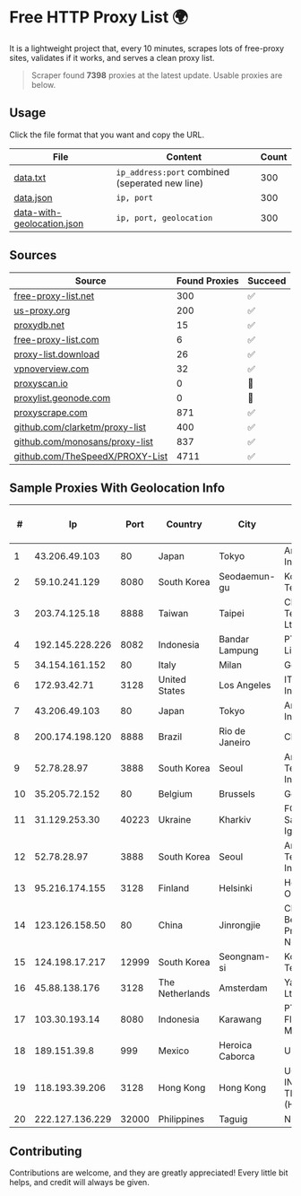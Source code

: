 
# Free HTTP Proxy List 🌍

It is a lightweight project that, every 10 minutes, scrapes lots of free-proxy sites, validates if it works, and serves a clean proxy list.


> Scraper found **7398** proxies at the latest update. Usable proxies are below.

## Usage

Click the file format that you want and copy the URL.


|File|Content|Count|
|----|-------|-----|
|[data.txt](https://raw.githubusercontent.com/themiralay/Proxy-List-World/master/data.txt)|`ip_address:port` combined (seperated new line)|300|
|[data.json](https://raw.githubusercontent.com/themiralay/Proxy-List-World/master/data.json)|`ip, port`|300|
|[data-with-geolocation.json](https://raw.githubusercontent.com/themiralay/Proxy-List-World/master/data-with-geolocation.json)|`ip, port, geolocation`|300|

## Sources

|Source|Found Proxies|Succeed|
|------|-------------|-------|
|[free-proxy-list.net](https://free-proxy-list.net)|300|✅|
|[us-proxy.org](https://www.us-proxy.org)|200|✅|
|[proxydb.net](http://proxydb.net)|15|✅|
|[free-proxy-list.com](https://free-proxy-list.com/?page=&port=&type%5B%5D=http&type%5B%5D=https&up_time=0&search=Search)|6|✅|
|[proxy-list.download](https://www.proxy-list.download/HTTP)|26|✅|
|[vpnoverview.com](https://vpnoverview.com/privacy/anonymous-browsing/free-proxy-servers)|32|✅|
|[proxyscan.io](https://www.proxyscan.io)|0|🚫|
|[proxylist.geonode.com](https://proxylist.geonode.com/api/proxy-list?limit=300&page=1&sort_by=lastChecked&sort_type=desc&protocols=http,https)|0|🚫|
|[proxyscrape.com](https://api.proxyscrape.com/v2/?request=displayproxies&protocol=http&timeout=10000&country=all&ssl=all&anonymity=all)|871|✅|
|[github.com/clarketm/proxy-list](https://raw.githubusercontent.com/clarketm/proxy-list/master/proxy-list-raw.txt)|400|✅|
|[github.com/monosans/proxy-list](https://raw.githubusercontent.com/monosans/proxy-list/main/proxies/http.txt)|837|✅|
|[github.com/TheSpeedX/PROXY-List](https://raw.githubusercontent.com/TheSpeedX/PROXY-List/master/http.txt)|4711|✅|


## Sample Proxies With Geolocation Info

|#|Ip|Port|Country|City|Internet Service Provider|
|-|--|----|-------|----|-------------------------|
|1|43.206.49.103|80|Japan|Tokyo|Amazon.com, Inc.|
|2|59.10.241.129|8080|South Korea|Seodaemun-gu|Korea Telecom|
|3|203.74.125.18|8888|Taiwan|Taipei|Chunghwa Telecom Co., Ltd.|
|4|192.145.228.226|8082|Indonesia|Bandar Lampung|PT Mandala Lintas Nusa|
|5|34.154.161.152|80|Italy|Milan|Google LLC|
|6|172.93.42.71|3128|United States|Los Angeles|IT7 Networks Inc|
|7|43.206.49.103|80|Japan|Tokyo|Amazon.com, Inc.|
|8|200.174.198.120|8888|Brazil|Rio de Janeiro|Claro S.A|
|9|52.78.28.97|3888|South Korea|Seoul|Amazon Technologies Inc.|
|10|35.205.72.152|80|Belgium|Brussels|Google LLC|
|11|31.129.253.30|40223|Ukraine|Kharkiv|FOP Samoilenko Igor Olegovich|
|12|52.78.28.97|3888|South Korea|Seoul|Amazon Technologies Inc.|
|13|95.216.174.155|3128|Finland|Helsinki|Hetzner Online GmbH|
|14|123.126.158.50|80|China|Jinrongjie|China Unicom Beijing Province Network|
|15|124.198.17.217|12999|South Korea|Seongnam-si|Korea Telecom|
|16|45.88.138.176|3128|The Netherlands|Amsterdam|Yaglom Labs Ltd|
|17|103.30.193.14|8080|Indonesia|Karawang|PT Telindo Flash Mediatama|
|18|189.151.39.8|999|Mexico|Heroica Caborca|UNINET|
|19|118.193.39.206|3128|Hong Kong|Hong Kong|UCLOUD INFORMATION TECHNOLOGY (HK) LIMITED|
|20|222.127.136.229|32000|Philippines|Taguig|NETWORK-IP|



## Contributing

Contributions are welcome, and they are greatly appreciated! Every
little bit helps, and credit will always be given.

